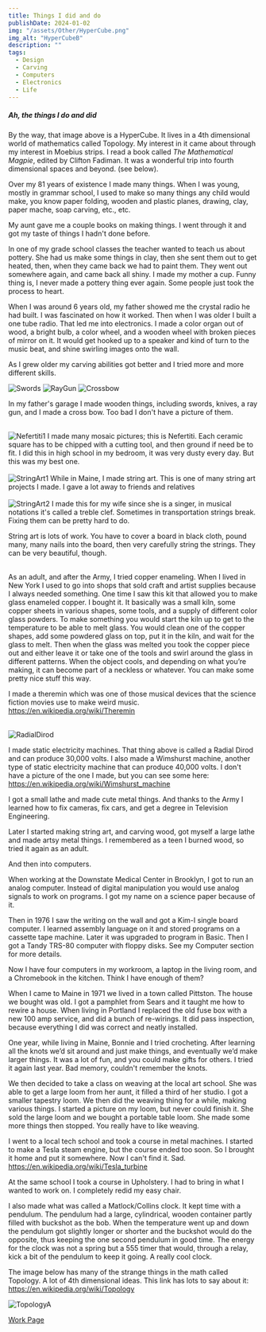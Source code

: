 ```yaml
---
title: Things I did and do
publishDate: 2024-01-02
img: "/assets/Other/HyperCube.png"
img_alt: "HyperCubeB" 
description: ""
tags:
  - Design
  - Carving
  - Computers
  - Electronics
  - Life
---
```


<!-- <img src="/assets/HyperCube.png" alt="HyperCube" width="300" height="325" style="float:left; margin:15px"> -->

<!-- ![HyperCubeB](/assets/Other/HyperCubeB.png) -->

 <H5>Ah, the things I do and did</H5>

By the way, that image above is a HyperCube. It lives in a 4th dimensional world of mathematics called Topology.
My interest in it came about through my interest in Moebius strips. I read a book called _The Mathematical Magpie_, edited by Clifton Fadiman. It was a wonderful trip into fourth dimensional spaces and beyond. (see below).

Over my 81 years of existence I made many things.
When I was young, mostly in grammar school, I used to make so many things any child would make, you know paper folding, wooden and plastic planes, drawing, clay, paper mache, soap carving, etc., etc.

My aunt gave me a couple books on making things. I went through it and got my taste of things I hadn't done before.

In one of my grade school classes the teacher wanted to teach us about pottery. She had us make some things in clay, then she sent them out to get heated, then, when they came back we had to paint them. They went out somewhere again, and came back all shiny. I made my mother a cup. Funny thing is, I never made a pottery thing ever again. Some people just took the process to heart.

When I was around 6 years old, my father showed me the crystal radio he had built. I was fascinated on how it worked. Then when I was older I built a one tube radio. That led me into electronics. I made a color organ out of wood, a bright bulb, a color wheel, and a wooden wheel with broken pieces of mirror on it. It would get hooked up to a speaker and kind of turn to the music beat, and shine swirling images onto the wall.

As I grew older my carving abilities got better and I tried more and more different skills.

![Swords](/assets/Carving/Swords.JPG)
![RayGun](/assets/Carving/RayGun.JPG)
![Crossbow](/assets/Carving/Crossbow.JPG)

In my father's garage I made wooden things, including swords, knives, a ray gun, and I made a cross bow. Too bad I don't have a picture of them.<br><br>

![Nefertiti1](/assets/Other/Nefertiti1.JPG)
I made many mosaic pictures; this is Nefertiti. Each ceramic square has to be chipped with a cutting tool, and then ground if need be to fit. I did this in high school in my bedroom, it was very dusty every day. But this was my best one.<br><br>
![StringArt1](/assets/Other/StringArt1.JPG)
While in Maine, I made string art. This is one of many string art projects I made. I gave a lot away to friends and relatives<br><br>
![StringArt2](/assets/Other/StringArt2.JPG)
I made this for my wife since she is a singer, in musical notations it's called a treble clef. Sometimes in transportation strings break. Fixing them can be pretty hard to do.

String art is lots of work. You have to cover a board in black cloth, pound many, many nails into the board, then very carefully string the strings. They can be very beautiful, though.<br><br>

As an adult, and after the Army, I tried copper enameling. When I lived in New York I used to go into shops that sold craft and artist supplies because I always needed something. One time I saw this kit that allowed you to make glass enameled copper. I bought it. It basically was a small kiln, some copper sheets in various shapes, some tools, and a supply of different color glass powders.
To make something you would start the kiln up to get to the temperature to be able to melt glass. You would clean one of the copper shapes, add some powdered glass on top, put it in the kiln, and wait for the glass to melt. Then when the glass was melted you took the copper piece out and either leave it or take one of the tools and swirl around the glass in different patterns. When the object cools, and depending on what you’re making, it can become part of a neckless or whatever.
You can make some pretty nice stuff this way.<br>

I made a theremin which was one of those musical devices that the science fiction movies use to make weird music.
<https://en.wikipedia.org/wiki/Theremin><br><br>

![RadialDirod](/assets/Electronics/RadialDirod.jpg)

I made static electricity machines. That thing above is called a Radial Dirod and can produce 30,000 volts. I also made a Wimshurst machine, another type of static electricity machine that can produce 40,000 volts. I don't have a picture of the one I made, but you can see some here: <https://en.wikipedia.org/wiki/Wimshurst_machine>

I got a small lathe and made cute metal things. And thanks to the Army I learned how to fix cameras, fix cars, and get a degree in Television Engineering.

Later I started making string art, and carving wood, got myself a large lathe and made artsy metal things. I remembered as a teen I burned wood, so tried it again as an adult.

And then into computers.

When working at the Downstate Medical Center in Brooklyn, I got to run an analog computer. Instead of digital manipulation you would use analog signals to work on programs. I got my name on a science paper because of it.

Then in 1976 I saw the writing on the wall and got a Kim-I single board computer. I learned assembly language on it and stored programs on a cassette tape machine. Later it was upgraded to program in Basic. Then I got a Tandy TRS-80 computer with floppy disks. See my Computer section for more details.

Now I have four computers in my workroom, a laptop in the living room, and a Chromebook in the kitchen. Think I have enough of them?<br>

When I came to Maine in 1971 we lived in a town called Pittston. The house we bought was old. I got a pamphlet from Sears and it taught me how to rewire a house. When living in Portland I replaced the old fuse box with a new 100 amp service, and did a bunch of re-wirings. It did pass inspection, because everything I did was correct and neatly installed.

One year, while living in Maine, Bonnie and I tried crocheting.  After learning all the knots we’d sit around and just make things, and eventually we’d make larger things. It was a lot of fun, and you could make gifts for others. I tried it again last year. Bad memory, couldn't remember the knots.

We then decided to take a class on weaving at the local art school. She was able to get a large loom from her aunt, it filled a third of her studio. I got a smaller tapestry loom. We then did the weaving thing for a while, making various things. I started a picture on my loom, but never could finish it. She sold the large loom and we bought a portable table loom. She made some more things then stopped. You really have to like weaving.<br>

I went to a local tech school and took a course in metal machines. I started to make a Tesla steam engine, but the course ended too soon. So I brought it home and put it somewhere. Now I can't find it. Sad.
<https://en.wikipedia.org/wiki/Tesla_turbine>

At the same school I took a course in Upholstery. I had to bring in what I wanted to work on. I completely redid my easy chair.

I also made what was called a Matlock/Collins clock. It kept time with a pendulum. The pendulum had a large, cylindrical, wooden container partly filled with buckshot as the bob. When the temperature went up and down the pendulum got slightly longer or shorter and the buckshot would do the opposite, thus keeping the one second pendulum in good time. The energy for the clock was not a spring but a 555 timer that would, through a relay, kick a bit of the pendulum to keep it going. A really cool clock.

The image below has many of the strange things in the math called Topology. A lot of 4th dimensional ideas.
This link has lots to say about it:  
<https://en.wikipedia.org/wiki/Topology>

![TopologyA](/assets/Other/Topology.png)

<a href="/work/">Work Page</a>
